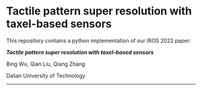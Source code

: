 # Tactile pattern super resolution with taxel-based sensors

This repository contains a python implementation of our IROS 2022 paper:

***Tactile pattern super resolution with taxel-based sensors***

Bing Wu, Qian Liu, Qiang Zhang

Dalian University of Technology

*****

